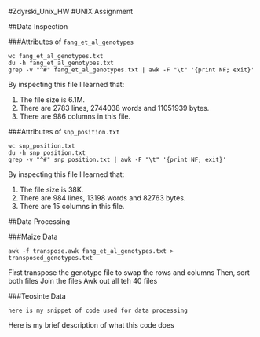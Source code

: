 #Zdyrski_Unix_HW
#UNIX Assignment

##Data Inspection

###Attributes of `fang_et_al_genotypes`

```
wc fang_et_al_genotypes.txt
du -h fang_et_al_genotypes.txt
grep -v "^#" fang_et_al_genotypes.txt | awk -F "\t" '{print NF; exit}'
```

By inspecting this file I learned that:

1. The file size is 6.1M.
2. There are 2783 lines, 2744038 words and 11051939 bytes.
3. There are 986 columns in this file.

###Attributes of `snp_position.txt`

```
wc snp_position.txt
du -h snp_position.txt
grep -v "^#" snp_position.txt | awk -F "\t" '{print NF; exit}'

```

By inspecting this file I learned that:

1. The file size is 38K.
2. There are 984 lines, 13198 words and 82763 bytes.
3. There are 15 columns in this file.

##Data Processing

###Maize Data

```
awk -f transpose.awk fang_et_al_genotypes.txt > transposed_genotypes.txt

```

First transpose the genotype file to swap the rows and columns
Then, sort both files
Join the files
Awk out all teh 40 files

###Teosinte Data

```
here is my snippet of code used for data processing
```

Here is my brief description of what this code does
